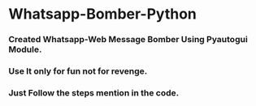 # Whatsapp-Bomber-Python
<h3>Created Whatsapp-Web Message Bomber Using Pyautogui Module.</h3>
<h3>Use It only for fun not for revenge.</h3>
<h3> Just Follow the steps mention in the code.</h3>
